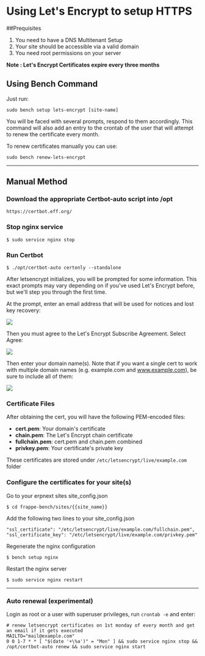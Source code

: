 # Using Let's Encrypt to setup HTTPS

##Prequisites

1. You need to have a DNS Multitenant Setup
2. Your site should be accessible via a valid domain
3. You need root permissions on your server

**Note : Let's Encrypt Certificates expire every three months**

## Using Bench Command

Just run: 

    sudo bench setup lets-encrypt [site-name]

You will be faced with several prompts, respond to them accordingly. This command will also add an entry to the crontab of the user that will attempt to renew the certificate every month.

To renew certificates manually you can use: 

    sudo bench renew-lets-encrypt

<hr>

## Manual Method
### Download the appropriate Certbot-auto script into /opt 

    https://certbot.eff.org/

### Stop nginx service

    $ sudo service nginx stop

### Run Certbot

    $ ./opt/certbot-auto certonly --standalone

After letsencrypt initializes, you will be prompted for some information. This exact prompts may vary depending on if you've used Let's Encrypt before, but we'll step you through the first time.

At the prompt, enter an email address that will be used for notices and lost key recovery:

![](https://assets.digitalocean.com/articles/letsencrypt/le-email.png)

Then you must agree to the Let's Encrypt Subscribe Agreement. Select Agree:

![](https://assets.digitalocean.com/articles/letsencrypt/le-agreement.png)

Then enter your domain name(s). Note that if you want a single cert to work with multiple domain names (e.g. example.com and www.example.com), be sure to include all of them:

![](https://assets.digitalocean.com/articles/letsencrypt/le-domain.png)

### Certificate Files

After obtaining the cert, you will have the following PEM-encoded files:

* **cert.pem**: Your domain's certificate
* **chain.pem**: The Let's Encrypt chain certificate
* **fullchain.pem**: cert.pem and chain.pem combined
* **privkey.pem**: Your certificate's private key


These certificates are stored under `/etc/letsencrypt/live/example.com` folder

### Configure the certificates for your site(s)

Go to your erpnext sites site_config.json

    $ cd frappe-bench/sites/{{site_name}}

Add the following two lines to your site_config.json

    "ssl_certificate": "/etc/letsencrypt/live/example.com/fullchain.pem",
    "ssl_certificate_key": "/etc/letsencrypt/live/example.com/privkey.pem"


Regenerate the nginx configuration

    $ bench setup nginx

Restart the nginx server

    $ sudo service nginx restart

---

### Auto renewal (experimental)

Login as root or a user with superuser privileges, run `crontab -e` and enter:


    # renew letsencrypt certificates on 1st monday of every month and get an email if it gets executed
    MAILTO="mail@example.com"
    0 0 1-7 * * [ "$(date '+\%a')" = "Mon" ] && sudo service nginx stop && /opt/certbot-auto renew && sudo service nginx start
